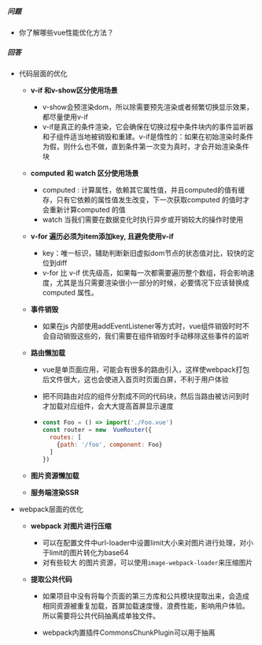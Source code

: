 ###  

##### 问题

- 你了解哪些vue性能优化方法？

##### 回答

- 代码层面的优化

  - **v-if 和v-show区分使用场景**

    - v-show会预渲染dom，所以除需要预先渲染或者频繁切换显示效果，都尽量使用v-if
    - v-if是真正的条件渲染，它会确保在切换过程中条件块内的事件监听器和子组件适当地被销毁和重建。v-if是惰性的：如果在初始渲染时条件为假，则什么也不做，直到条件第一次变为真时，才会开始渲染条件块

  - **computed 和 watch 区分使用场景**

    - computed : 计算属性，依赖其它属性值，并且computed的值有缓存，只有它依赖的属性值发生改变，下一次获取computed 的值时才会重新计算computed 的值
    - watch 当我们需要在数据变化时执行异步或开销较大的操作时使用

  - **v-for 遍历必须为item添加key, 且避免使用v-if**

    - key：唯一标识，辅助判断新旧虚拟dom节点的状态值对比，较快的定位到diff
    - v-for  比 v-if 优先级高，如果每一次都需要遍历整个数组，将会影响速度，尤其是当只需要渲染很小一部分的时候，必要情况下应该替换成 computed 属性。

  - **事件销毁**

    - 如果在js 内部使用addEventListener等方式时，vue组件销毁时时不会自动销毁这些的，我们需要在组件销毁时手动移除这些事件的监听

  - **路由懒加载**

    - vue是单页面应用，可能会有很多的路由引入，这样使webpack打包后文件很大，这也会使进入首页时页面白屏，不利于用户体验

    - 把不同路由对应的组件分割成不同的代码块，然后当路由被访问到时才加载对应组件，会大大提高首屏显示速度

    - ```javascript
      const Foo = () => import('./Foo.vue')
      const router = new  VueRouter({
        routes: [
          {path: '/foo', component: Foo}
        ]
      })
      ```

  - **图片资源懒加载**

  - **服务端渲染SSR**

- webpack层面的优化

  - **webpack 对图片进行压缩**

    - 可以在配置文件中url-loader中设置limit大小来对图片进行处理，对小于limit的图片转化为base64
    - 对有些较大 的图片资源，可以使用`image-webpack-loader`来压缩图片

  - **提取公共代码**

    - 如果项目中没有将每个页面的第三方库和公共模块提取出来，会造成相同资源被重复加载，首屏加载速度慢，浪费性能，影响用户体验。所以需要将公共代码抽离成单独文件。

    - webpack内置插件CommonsChunkPlugin可以用于抽离

      ​

  ​